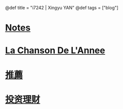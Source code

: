@def title = "i7242 | Xingyu YAN"
@def tags = ["blog"]

# [Notes](/pages/notes)

# [La Chanson De L'Annee](/pages/la_chanson_de_lannee)

# [推薦](/pages/推薦)

# [投资理财](/pages/投资理财)
